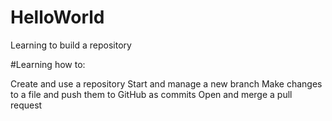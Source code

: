 # HelloWorld
Learning to build a repository

#Learning how to:

Create and use a repository
Start and manage a new branch
Make changes to a file and push them to GitHub as commits
Open and merge a pull request
